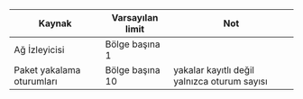 | Kaynak | Varsayılan limit | Not |
| --- | --- | --- |
| Ağ İzleyicisi | Bölge başına 1  | |
| Paket yakalama oturumları |Bölge başına 10 |yakalar kayıtlı değil yalnızca oturum sayısı |


